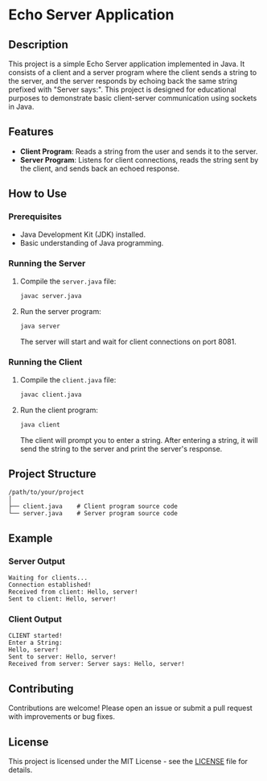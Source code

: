 
# Echo Server Application

## Description

This project is a simple Echo Server application implemented in Java. It consists of a client and a server program where the client sends a string to the server, and the server responds by echoing back the same string prefixed with "Server says:". This project is designed for educational purposes to demonstrate basic client-server communication using sockets in Java.

## Features

- **Client Program**: Reads a string from the user and sends it to the server.
- **Server Program**: Listens for client connections, reads the string sent by the client, and sends back an echoed response.



## How to Use

### Prerequisites

- Java Development Kit (JDK) installed.
- Basic understanding of Java programming.

### Running the Server

1. Compile the `server.java` file:
   ```sh
   javac server.java
   ```

2. Run the server program:
   ```sh
   java server
   ```

   The server will start and wait for client connections on port 8081.

### Running the Client

1. Compile the `client.java` file:
   ```sh
   javac client.java
   ```

2. Run the client program:
   ```sh
   java client
   ```

   The client will prompt you to enter a string. After entering a string, it will send the string to the server and print the server's response.

## Project Structure

```
/path/to/your/project
│
├── client.java    # Client program source code
└── server.java    # Server program source code
```

## Example

### Server Output
```
Waiting for clients...
Connection established!
Received from client: Hello, server!
Sent to client: Hello, server!
```

### Client Output
```
CLIENT started!
Enter a String:
Hello, server!
Sent to server: Hello, server!
Received from server: Server says: Hello, server!
```

## Contributing

Contributions are welcome! Please open an issue or submit a pull request with improvements or bug fixes.

## License

This project is licensed under the MIT License - see the [LICENSE](LICENSE) file for details.
```


